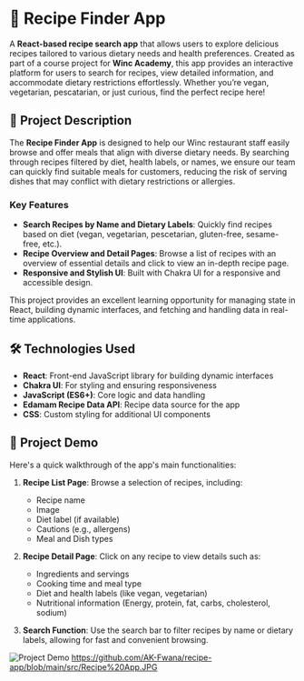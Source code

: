 # 🍲 Recipe Finder App

A **React-based recipe search app** that allows users to explore delicious recipes tailored to various dietary needs and health preferences. 
Created as part of a course project for **Winc Academy**, this app provides an interactive platform for users to search for recipes, 
view detailed information, and accommodate dietary restrictions effortlessly. Whether you’re vegan, vegetarian, pescatarian, or just curious, 
find the perfect recipe here!

## 🌟 Project Description

The **Recipe Finder App** is designed to help our Winc restaurant staff easily browse and offer meals that align with diverse dietary needs. 
By searching through recipes filtered by diet, health labels, or names, we ensure our team can quickly find suitable meals for customers, 
reducing the risk of serving dishes that may conflict with dietary restrictions or allergies.

### Key Features
- **Search Recipes by Name and Dietary Labels**: Quickly find recipes based on diet (vegan, vegetarian, pescetarian, gluten-free, sesame-free, etc.).
- **Recipe Overview and Detail Pages**: Browse a list of recipes with an overview of essential details and click to view an in-depth recipe page.
- **Responsive and Stylish UI**: Built with Chakra UI for a responsive and accessible design.
  
This project provides an excellent learning opportunity for managing state in React, building dynamic interfaces, and fetching and handling data 
in real-time applications.

## 🛠️ Technologies Used

- **React**: Front-end JavaScript library for building dynamic interfaces
- **Chakra UI**: For styling and ensuring responsiveness
- **JavaScript (ES6+)**: Core logic and data handling
- **Edamam Recipe Data API**: Recipe data source for the app
- **CSS**: Custom styling for additional UI components

## 🚀 Project Demo

Here's a quick walkthrough of the app's main functionalities:

1. **Recipe List Page**: Browse a selection of recipes, including:
   - Recipe name
   - Image
   - Diet label (if available)
   - Cautions (e.g., allergens)
   - Meal and Dish types

2. **Recipe Detail Page**: Click on any recipe to view details such as:
   - Ingredients and servings
   - Cooking time and meal type
   - Diet and health labels (like vegan, vegetarian)
   - Nutritional information (Energy, protein, fat, carbs, cholesterol, sodium)
   
3. **Search Function**: Use the search bar to filter recipes by name or dietary labels, allowing for fast and convenient browsing.

![Project Demo]() <!-- Replace with a link to your app's screenshot or GIF -->
https://github.com/AK-Fwana/recipe-app/blob/main/src/Recipe%20App.JPG
